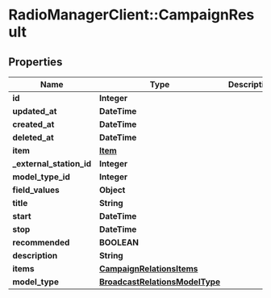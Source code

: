 # RadioManagerClient::CampaignResult

## Properties
Name | Type | Description | Notes
------------ | ------------- | ------------- | -------------
**id** | **Integer** |  | 
**updated_at** | **DateTime** |  | 
**created_at** | **DateTime** |  | 
**deleted_at** | **DateTime** |  | 
**item** | [**Item**](Item.md) |  | [optional] 
**_external_station_id** | **Integer** |  | [optional] 
**model_type_id** | **Integer** |  | 
**field_values** | **Object** |  | [optional] 
**title** | **String** |  | [optional] 
**start** | **DateTime** |  | 
**stop** | **DateTime** |  | 
**recommended** | **BOOLEAN** |  | [optional] 
**description** | **String** |  | [optional] 
**items** | [**CampaignRelationsItems**](CampaignRelationsItems.md) |  | [optional] 
**model_type** | [**BroadcastRelationsModelType**](BroadcastRelationsModelType.md) |  | [optional] 


